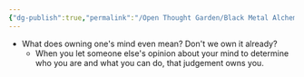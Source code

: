 ```yaml
---
{"dg-publish":true,"permalink":"/Open Thought Garden/Black Metal Alchemy/OWN your mind/"}
---
```



- What does owning one's mind even mean? Don't we own it already?
	- When you let someone else's opinion about your mind to determine who you are and what you can do, that judgement owns you.

